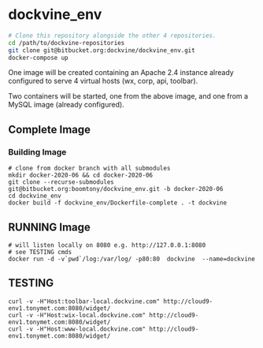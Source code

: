 # dockvine_env
```sh
# Clone this repository alongside the other 4 repositories.
cd /path/to/dockvine-repositories
git clone git@bitbucket.org:dockvine/dockvine_env.git
docker-compose up
```

One image will be created containing an Apache 2.4 instance already configured to serve 4 virtual hosts (wx, corp, api, toolbar).

Two containers will be started, one from the above image, and one from a MySQL image (already configured).


## Complete Image

### Building Image
```
# clone from docker branch with all submodules
mkdir docker-2020-06 && cd docker-2020-06
git clone --recurse-submodules git@bitbucket.org:boomtony/dockvine_env.git -b docker-2020-06
cd dockvine_env
docker build -f dockvine_env/Dockerfile-complete . -t dockvine
```

## RUNNING Image

```
# will listen locally on 8080 e.g. http://127.0.0.1:8080
# see TESTING cmds
docker run -d -v`pwd`/log:/var/log/ -p80:80  dockvine  --name=dockvine
```

## TESTING

```
curl -v -H"Host:toolbar-local.dockvine.com" http://cloud9-env1.tonymet.com:8080/widget/
curl -v -H"Host:wix-local.dockvine.com" http://cloud9-env1.tonymet.com:8080/widget/
curl -v -H"Host:www-local.dockvine.com" http://cloud9-env1.tonymet.com:8080/widget/
```
